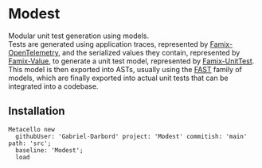 # Modest

Modular unit test generation using models.  
Tests are generated using application traces, represented by [Famix-OpenTelemetry](https://github.com/moosetechnology/Famix-OpenTelemetry), and the serialized values they contain, represented by [Famix-Value](https://github.com/moosetechnology/Famix-Value), to generate a unit test model, represented by [Famix-UnitTest](https://github.com/moosetechnology/Famix-UnitTest).
This model is then exported into ASTs, usually using the [FAST](https://github.com/moosetechnology/FAST) family of models, which are finally exported into actual unit tests that can be integrated into a codebase.

## Installation

```st
Metacello new
  githubUser: 'Gabriel-Darbord' project: 'Modest' commitish: 'main' path: 'src';
  baseline: 'Modest';
  load
```
